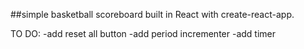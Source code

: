 ##simple basketball scoreboard built in React with create-react-app.

TO DO:
-add reset all button
-add period incrementer
-add timer
